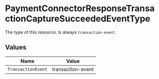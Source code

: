 # PaymentConnectorResponseTransactionCaptureSucceededEventType

The type of this resource. Is always `transaction-event`.


## Values

| Name               | Value              |
| ------------------ | ------------------ |
| `TransactionEvent` | transaction-event  |